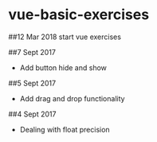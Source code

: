 # vue-basic-exercises
##12 Mar 2018
start vue exercises

##7 Sept 2017
- Add button hide and show

##5 Sept 2017
- Add drag and drop functionality

##4 Sept 2017
- Dealing with float precision
